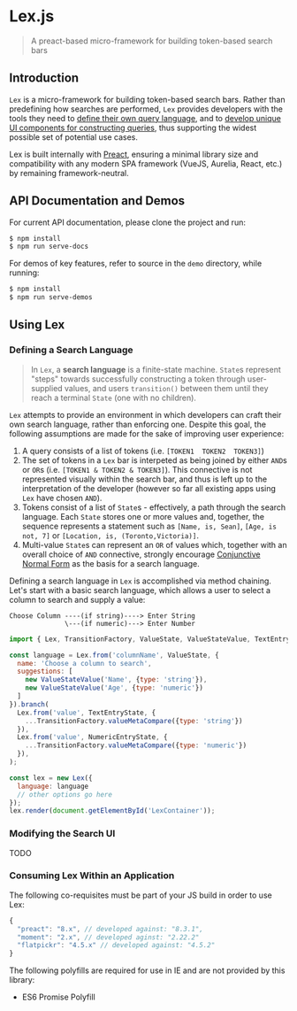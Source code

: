 # Lex.js

> A preact-based micro-framework for building token-based search bars

## Introduction

`Lex` is a micro-framework for building token-based search bars. Rather than predefining how searches are performed, `Lex` provides developers with the tools they need to [define their own query language](###defining-a-search-language), and to [develop unique UI components for constructing queries](###modifying-the-search-ui), thus supporting the widest possible set of potential use cases.

Lex is built internally with [Preact](https://preactjs.com/), ensuring a minimal library size and compatibility with any modern SPA framework (VueJS, Aurelia, React, etc.) by remaining framework-neutral.

## API Documentation and Demos

For current API documentation, please clone the project and run:

```bash
$ npm install
$ npm run serve-docs
```

For demos of key features, refer to source in the `demo` directory, while running:

```bash
$ npm install
$ npm run serve-demos
```

## Using Lex

### Defining a Search Language

> In `Lex`, a **search language** is a finite-state machine. `State`s represent "steps" towards successfully constructing a token through user-supplied values, and users `transition()` between them until they reach a terminal `State` (one with no children).

`Lex` attempts to provide an environment in which developers can craft their own search language, rather than enforcing one. Despite this goal, the following assumptions are made for the sake of improving user experience:

1. A query consists of a list of tokens (i.e. `[TOKEN1  TOKEN2  TOKEN3]`)
1. The set of tokens in a `Lex` bar is interpeted as being joined by either `AND`s or `OR`s (i.e. `[TOKEN1 & TOKEN2 & TOKEN3]`). This connective is not represented visually within the search bar, and thus is left up to the interpretation of the developer (however so far all existing apps using `Lex` have chosen `AND`).
1. Tokens consist of a list of `State`s - effectively, a path through the search language. Each `State` stores one or more values and, together, the sequence represents a statement such as `[Name, is, Sean]`, `[Age, is not, 7]` or `[Location, is, (Toronto,Victoria)]`.
1. Multi-value `State`s can represent an `OR` of values which, together with an overall choice of `AND` connective, strongly encourage [Conjunctive Normal Form](https://en.wikipedia.org/wiki/Conjunctive_normal_form) as the basis for a search language.

Defining a search language in `Lex` is accomplished via method chaining. Let's start with a basic search language, which allows a user to select a column to search and supply a value:

```
Choose Column ----(if string)----> Enter String
              \---(if numeric)---> Enter Number
```

```js
import { Lex, TransitionFactory, ValueState, ValueStateValue, TextEntryState, NumericEntryState } from 'lex';;

const language = Lex.from('columnName', ValueState, {
  name: 'Choose a column to search',
  suggestions: [
    new ValueStateValue('Name', {type: 'string'}),
    new ValueStateValue('Age', {type: 'numeric'})
  ]
}).branch(
  Lex.from('value', TextEntryState, {
    ...TransitionFactory.valueMetaCompare({type: 'string'})
  }),
  Lex.from('value', NumericEntryState, {
    ...TransitionFactory.valueMetaCompare({type: 'numeric'})
  }),
);

const lex = new Lex({
  language: language
  // other options go here
});
lex.render(document.getElementById('LexContainer'));
```

### Modifying the Search UI

TODO

### Consuming Lex Within an Application

The following co-requisites must be part of your JS build in order to use Lex:

```js
{
  "preact": "8.x", // developed against: "8.3.1",
  "moment": "2.x", // developed aginst: "2.22.2"
  "flatpickr": "4.5.x" // developed against: "4.5.2"
}
```

The following polyfills are required for use in IE and are not provided by this library:

- ES6 Promise Polyfill
